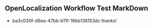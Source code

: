 ## OpenLocalization Workflow Test MarkDown
* ba3c030f-d6ea-47bb-b11f-16bb138153dc thanks!

<!--HONumber=Aug16_HO3-->


